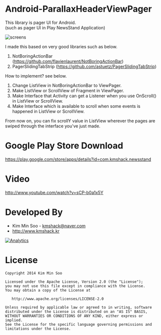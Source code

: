 Android-ParallaxHeaderViewPager
===============================

This library is pager UI for Android.<br>
(such as pager UI in Play NewsStand Application)

![screens](screen.png)


I made this based on very good libraries such as below.<br>
 1. NotBoringActionBar (https://github.com/flavienlaurent/NotBoringActionBar) <br>
 2. PagerSlidingTabStrip (https://github.com/astuetz/PagerSlidingTabStrip) <br>


How to implement? see below.<br>
1. Change ListView in NotBoringActionBar to ViewPager.<br>
2. Make ListView or ScrollView of Fragment in ViewPager.<br>
3. Make Interface that Activity can get a Listener when you use OnScroll() in ListView or ScrollView.<br>
4. Make Interface which is available to scroll when some events is happened in ListView or ScrollView.<br>

From now on, you can fix scrollY value in ListView wherever the pages are swiped through the interface you've just made.<br>


# Google Play Store Download

https://play.google.com/store/apps/details?id=com.kmshack.newsstand


# Video

http://www.youtube.com/watch?v=sCP-b0a1x5Y



# Developed By

 * Kim Min Soo - <kmshack@naver.com>
 * http://www.kmshack.kr



[![Analytics](https://ga-beacon.appspot.com/UA-51734472-1/Android-ParallaxHeaderViewPager/readme)](https://github.com/kmshack/Android-ParallaxHeaderViewPager)



# License

    Copyright 2014 Kim Min Soo

    Licensed under the Apache License, Version 2.0 (the "License");
    you may not use this file except in compliance with the License.
    You may obtain a copy of the License at

       http://www.apache.org/licenses/LICENSE-2.0

    Unless required by applicable law or agreed to in writing, software
    distributed under the License is distributed on an "AS IS" BASIS,
    WITHOUT WARRANTIES OR CONDITIONS OF ANY KIND, either express or implied.
    See the License for the specific language governing permissions and
    limitations under the License.
    
